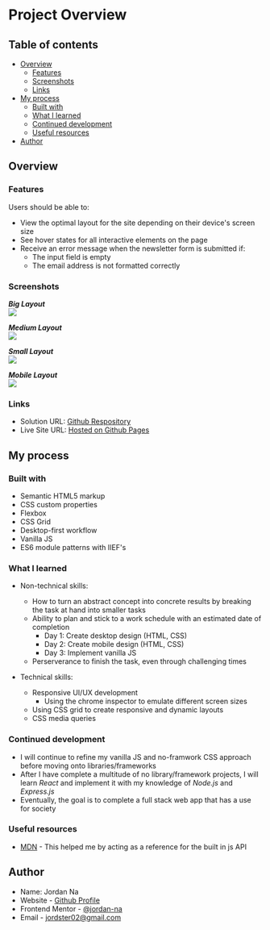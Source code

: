 # Project Overview

## Table of contents

-  [Overview](#overview)
   -  [Features](#features)
   -  [Screenshots](#screenshots)
   -  [Links](#links)
-  [My process](#my-process)
   -  [Built with](#built-with)
   -  [What I learned](#what-i-learned)
   -  [Continued development](#continued-development)
   -  [Useful resources](#useful-resources)
-  [Author](#author)

## Overview

### Features

Users should be able to:

- View the optimal layout for the site depending on their device's screen size
- See hover states for all interactive elements on the page
- Receive an error message when the newsletter form is submitted if:
  - The input field is empty
  - The email address is not formatted correctly

### Screenshots

***Big Layout***\
![](./screenshots/large.png)

***Medium Layout***\
![](./screenshots/medium.png)

***Small Layout***\
![](./screenshots/small.png)

***Mobile Layout***\
![](./screenshots/mobile.png)

### Links

- Solution URL: [Github Respository](https://github.com/jordan-na/bookmark-landing-page-responsive.git)
- Live Site URL: [Hosted on Github Pages](https://jordan-na.github.io/bookmark-landing-page-responsive/)

## My process

### Built with

- Semantic HTML5 markup
- CSS custom properties
- Flexbox
- CSS Grid
- Desktop-first workflow
- Vanilla JS
- ES6 module patterns with IIEF's

### What I learned

-  Non-technical skills:

   -  How to turn an abstract concept into concrete results by breaking the task at hand into smaller tasks
   -  Ability to plan and stick to a work schedule with an estimated date of completion
      -  Day 1: Create desktop design (HTML, CSS)
      -  Day 2: Create mobile design (HTML, CSS)
      -  Day 3: Implement vanilla JS
   -  Perserverance to finish the task, even through challenging times

-  Technical skills:
   -  Responsive UI/UX development
      -  Using the chrome inspector to emulate different screen sizes
   -  Using CSS grid to create responsive and dynamic layouts
   -  CSS media queries


### Continued development

-  I will continue to refine my vanilla JS and no-framwork CSS approach before moving onto libraries/frameworks
-  After I have complete a multitude of no library/framework projects, I will learn _React_ and implement it with my knowledge of _Node.js_ and _Express.js_
- Eventually, the goal is to complete a full stack web app that has a use for society

### Useful resources

-  [MDN](https://developer.mozilla.org/en-US/docs/Web/JavaScript) - This helped me by acting as a reference for the built in js API

## Author

-  Name: Jordan Na
-  Website - [Github Profile](https://github.com/jordan-na)
-  Frontend Mentor - [@jordan-na](https://www.frontendmentor.io/profile/jordan-na)
-  Email - jordster02@gmail.com
